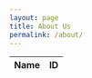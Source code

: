 ```yaml
---
layout: page
title: About Us
permalink: /about/
---
```


<table>
  <thead>
  <tr>
    <th>Name</th>
    <th>ID</th>
  </tr>
  </thead>
  <tbody id="result">
  </tbody>
</table>

<script>
  // prepare HTML result container for new output
  const resultContainer = document.getElementById("result");

  // prepare fetch option
  const options = {
    method: 'GET', // *GET, POST, PUT, DELETE, etc.
    mode: 'cors', // no-cors, *cors, same-origin
    cache: 'default', // *default, no-cache, reload, force-cache, only-if-cached
    credentials: 'omit', // include, *same-origin, omit
    headers: {
      'Content-Type': 'application/json'
      // 'Content-Type': 'application/x-www-form-urlencoded',
    },
  };

  // fetch the API
  fetch('https://csp.nighthawkcodingsociety.com/crud_api/read/', options)
    .then(response => {
      // check for response errors
      if (response.status !== 200) {
          const errorMsg = 'Database response error: ' + response.status;
          console.log(errorMsg);
          const tr = document.createElement("tr");
          const td = document.createElement("td");
          td.innerHTML = errorMsg;
          tr.appendChild(td);
          resultContainer.appendChild(tr);
          return;
      }
      // response to json data
      response.json().then(data => {
          console.log(data);
          for (let row in data) {
            const tr = document.createElement("tr");
            const name = document.createElement("td");
            const id = document.createElement("td");

            name.innerHTML = row.name; 
            id.innerHTML = row.email; 

            tr.appendChild(name);
            tr.appendChild(id);
            resultContainer.appendChild(tr);
          }
      })
  })
  // catch fetch errors
  .catch(err => {
    console.error(err);
    const tr = document.createElement("tr");
    const td = document.createElement("td");
    td.innerHTML = err;
    tr.appendChild(td);
    resultContainer.appendChild(tr);
  });
</script>
